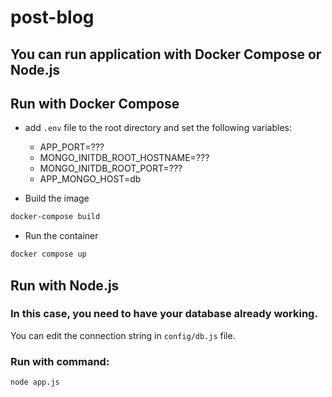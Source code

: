 # post-blog

## You can run application with Docker Compose or Node.js

## Run with Docker Compose
- add `.env` file to the root directory and set the following variables:
  - APP_PORT=???
  - MONGO_INITDB_ROOT_HOSTNAME=???
  - MONGO_INITDB_ROOT_PORT=???
  - APP_MONGO_HOST=db

- Build the image
```sh
docker-compose build
```
- Run the container
```sh
docker compose up
```

## Run with Node.js
### In this case, you need to have your database already working.
You can edit the connection string in `config/db.js` file.
### Run with command:
```sh
node app.js
```
